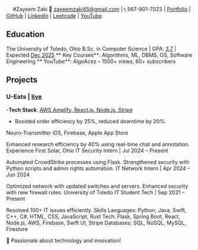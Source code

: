 &emsp;                                         #Zayeem Zaki 
📧 zayeemzaki45@gmail.com | 📞 567-801-7023 | [Portfolio](https://zayeemzaki.github.io/my-portfolio/) | [GitHub](https://github.com/ZayeemZaki/) | [LinkedIn](https://www.linkedin.com/in/zayeem-zaki/) | [Leetcode](https://leetcode.com/u/zayeem_zaki/) | [YouTube](https://www.youtube.com/@AlgoAcez)

## Education
The University of Toledo, Ohio
    B.Sc. in Computer Science | GPA: <ins>3.7</ins> | Expected <ins>Dec 2025</ins>
**  Key Courses**: Algorithms, ML, DBMS, OS, Software Engineering
**  YouTube**: AlgoAcez – 1500+ views, 60+ subscribers

## Projects
### U-Eats | [live](https://main.d20ukwqpkslt8j.amplifyapp.com/)
-**Tech Stack**: <ins>AWS Amplify, React.js, Node.js, Stripe</ins>
-  Boosted order efficiency by 25%, reduced downtime by 20%.


Neuro-Transmitter
iOS, Firebase, Apple App Store

Enhanced research efficiency by 40% using real-time chat and annotation.
Experience
First Solar, Ohio
IT Security Intern | Jul 2024 – Present

Automated CrowdStrike processes using Flask.
Strengthened security with Python scripts and admin rights automation.
IT Network Intern | Apr 2024 – Jun 2024

Optimized network with updated switches and servers.
Enhanced security with new firewall rules.
University of Toledo
IT Student Tech | Sep 2021 – Present

Resolved 100+ IT issues efficiently.
Skills
Languages: Python, Java, Swift, C++, C#, HTML, CSS, JavaScript, Rust
Tech: Flask, Spring Boot, React, Node.js, AWS, Firebase, Swift UI, Stripe
Databases: SQL, NoSQL, MySQL, Firestore

🚀 Passionate about technology and innovation!

